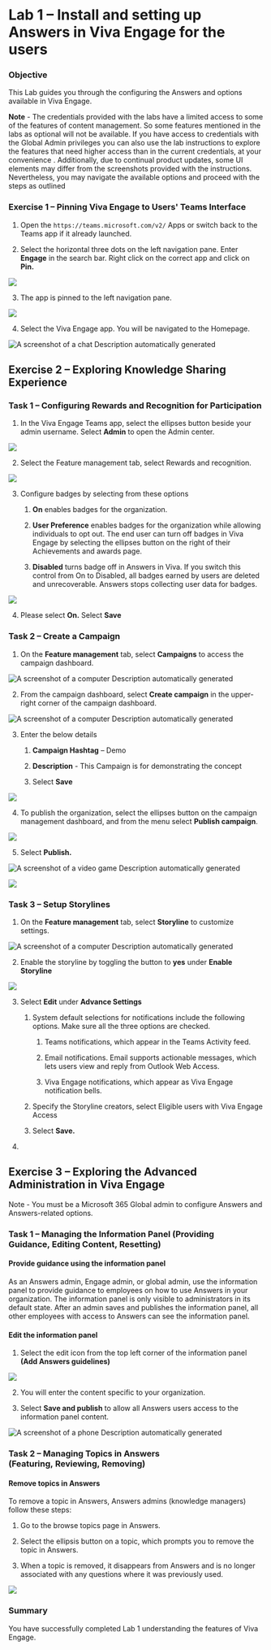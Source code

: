# Lab 1 – Install and setting up Answers in Viva Engage for the users

### Objective

This Lab guides you through the configuring the Answers and options available in Viva Engage.

**Note** - The credentials provided with the labs have a limited access to some of the features of content management. So some features mentioned in the labs as optional will not be available. If you have access to credentials with the Global Admin privileges you can also use the lab instructions to explore the features that need higher access than in the current credentials, at your convenience
.
Additionally, due to continual product updates, some UI elements may differ from the screenshots provided with  the instructions. Nevertheless, you may navigate the available options and proceed with the steps as outlined
### Exercise 1 – Pinning Viva Engage to Users' Teams Interface

1.  Open the `https://teams.microsoft.com/v2/` Apps or switch
    back to the Teams app if it already launched.

2.  Select the horizontal three dots on the left navigation pane. Enter
    **Engage** in the search bar. Right click on the correct app and
    click on **Pin.**

![](./media/image1.png)

3.  The app is pinned to the left navigation pane.

![](./media/image2.png)

4.  Select the Viva Engage app. You will be navigated to the Homepage.

![A screenshot of a chat Description automatically
generated](./media/image3.png)

## Exercise 2 – Exploring Knowledge Sharing Experience

### Task 1 – Configuring Rewards and Recognition for Participation

1.  In the Viva Engage Teams app, select the ellipses button beside your
    admin username. Select **Admin** to open the Admin center.

![](./media/image4.png)

2.  Select the Feature management tab, select Rewards and recognition.

![](./media/image5.png)

3.  Configure badges by selecting from these options

    1.  **On** enables badges for the organization.

    2.  **User Preference** enables badges for the organization while
        allowing individuals to opt out. The end user can turn off
        badges in Viva Engage by selecting the ellipses button on the
        right of their Achievements and awards page.

    3.  **Disabled** turns badge off in Answers in Viva. If you switch
        this control from On to Disabled, all badges earned by users are
        deleted and unrecoverable. Answers stops collecting user data
        for badges.

![](./media/image6.png)

4.  Please select **On.** Select **Save**

### Task 2 – Create a Campaign

1.  On the **Feature management** tab, select **Campaigns** to access
    the campaign dashboard.

![A screenshot of a computer Description automatically
generated](./media/image7.png)

2.  From the campaign dashboard, select **Create campaign** in the
    upper-right corner of the campaign dashboard.

![A screenshot of a computer Description automatically
generated](./media/image8.png)

3.  Enter the below details

    1.  **Campaign Hashtag** – Demo

    2.  **Description** - This Campaign is for demonstrating the concept

    3.  Select **Save**

![](./media/image9.png)

4.  To publish the organization, select the ellipses button on the
    campaign management dashboard, and from the menu select **Publish
    campaign**.

![](./media/image10.png)

5.  Select **Publish.**

![A screenshot of a video game Description automatically
generated](./media/image11.png)

![](./media/image12.png)

### Task 3 – Setup Storylines

1.  On the **Feature management** tab, select **Storyline** to customize
    settings.

![A screenshot of a computer Description automatically
generated](./media/image13.png)

2.  Enable the storyline by toggling the button to **yes** under
    **Enable Storyline**

![](./media/image14.png)

3.  Select **Edit** under **Advance Settings**

    1.  System default selections for notifications include the
        following options. Make sure all the three options are checked.

        1.  Teams notifications, which appear in the Teams Activity
            feed.

        2.  Email notifications. Email supports actionable messages,
            which lets users view and reply from Outlook Web Access.

        3.  Viva Engage notifications, which appear as Viva Engage
            notification bells.

    2.  Specify the Storyline creators, select Eligible users with Viva
        Engage Access

    3.  Select **Save.**

4.  

## Exercise 3 – Exploring the Advanced Administration in Viva Engage

Note - You must be a Microsoft 365 Global admin to configure Answers and
Answers-related options.

### Task 1 – Managing the Information Panel (Providing Guidance, Editing Content, Resetting)

#### Provide guidance using the information panel

As an Answers admin, Engage admin, or global admin, use the information
panel to provide guidance to employees on how to use Answers in your
organization. The information panel is only visible to administrators in
its default state. After an admin saves and publishes the information
panel, all other employees with access to Answers can see the
information panel.

#### Edit the information panel

1.  Select the edit icon from the top left corner of the information
    panel **(Add Answers guidelines)**

![](./media/image15.png)

2.  You will enter the content specific to your organization.

3.  Select **Save and publish** to allow all Answers users access to the
    information panel content.

![A screenshot of a phone Description automatically
generated](./media/image16.png)


### Task 2 – Managing Topics in Answers (Featuring, Reviewing, Removing)


#### Remove topics in Answers

To remove a topic in Answers, Answers admins (knowledge managers) follow
these steps:

1.  Go to the browse topics page in Answers.

2.  Select the ellipsis button on a topic, which prompts you to remove
    the topic in Answers.

3.  When a topic is removed, it disappears from Answers and is no longer
    associated with any questions where it was previously used.

![](./media/image22.png)

### Summary

You have successfully completed Lab 1 understanding the features of Viva Engage.
